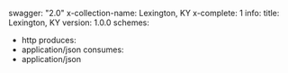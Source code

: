 swagger: "2.0"
x-collection-name: Lexington, KY
x-complete: 1
info:
  title: Lexington, KY
  version: 1.0.0
schemes:
- http
produces:
- application/json
consumes:
- application/json
